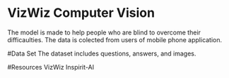 # VizWiz Computer Vision

The model is made to help people who are blind to overcome their difficaulties.
The data is colected from users of mobile phone application.

#Data Set
The dataset includes questions, answers, and images.

#Resources
VizWiz
Inspirit-AI
